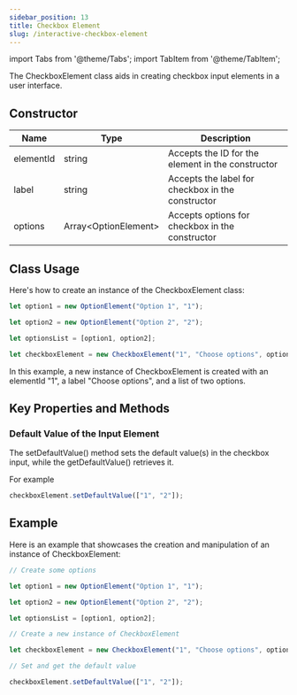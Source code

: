 ```yaml
---
sidebar_position: 13
title: Checkbox Element
slug: /interactive-checkbox-element
---
```


import Tabs from '@theme/Tabs';
import TabItem from '@theme/TabItem';

The CheckboxElement class aids in creating checkbox input elements in a user interface.

## Constructor

| Name      | Type                       | Description                                       |
| --------- | -------------------------- | ------------------------------------------------- |
| elementId | string                     | Accepts the ID for the element in the constructor |
| label     | string                     | Accepts the label for checkbox in the constructor |
| options   | Array&lt;OptionElement&gt; | Accepts options for checkbox in the constructor   |

## Class Usage

Here's how to create an instance of the CheckboxElement class:

<Tabs>
<TabItem value="ts2" label="Typescript">

```typescript
let option1 = new OptionElement("Option 1", "1");

let option2 = new OptionElement("Option 2", "2");

let optionsList = [option1, option2];

let checkboxElement = new CheckboxElement("1", "Choose options", optionsList);
```

</TabItem>

</Tabs>

In this example, a new instance of CheckboxElement is created with an elementId "1", a label "Choose options", and a list of two options.

## Key Properties and Methods

### Default Value of the Input Element

The setDefaultValue() method sets the default value(s) in the checkbox input, while the getDefaultValue() retrieves it.

For example

<Tabs>
<TabItem value="ts2" label="Typescript">

```typescript
checkboxElement.setDefaultValue(["1", "2"]);
```

</TabItem>

</Tabs>

## Example

Here is an example that showcases the creation and manipulation of an instance of CheckboxElement:

<Tabs>
<TabItem value="ts2" label="Typescript">

```typescript
// Create some options

let option1 = new OptionElement("Option 1", "1");

let option2 = new OptionElement("Option 2", "2");

let optionsList = [option1, option2];

// Create a new instance of CheckboxElement

let checkboxElement = new CheckboxElement("1", "Choose options", optionsList);

// Set and get the default value

checkboxElement.setDefaultValue(["1", "2"]);
```

</TabItem>

</Tabs>
